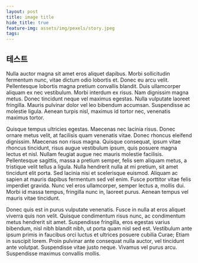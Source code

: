 ```yaml
---
layout: post
title: image title
hide_title: true
feature-img: assets/img/pexels/story.jpeg
tags: 
---
```


## 테스트

Nulla auctor magna sit amet eros aliquet dapibus. Morbi sollicitudin fermentum nunc, vitae dictum odio lobortis et. Donec eu arcu velit. Pellentesque lobortis magna pretium convallis blandit. Duis ullamcorper aliquam ex nec vestibulum. Morbi interdum ex risus. Nam dignissim magna metus. Donec tincidunt neque vel maximus egestas. Nulla vulputate laoreet fringilla. Mauris pulvinar dolor vel leo bibendum accumsan. Suspendisse ac molestie ligula. Aenean turpis nisl, maximus id tortor nec, venenatis maximus tortor.

Quisque tempus ultricies egestas. Maecenas nec lacinia risus. Donec ornare metus velit, at facilisis quam venenatis vitae. Donec rhoncus eleifend dignissim. Maecenas non risus magna. Quisque consequat, ipsum vitae rhoncus tincidunt, risus augue vestibulum ipsum, quis posuere magna lectus et nisl. Nullam feugiat augue nec mauris molestie facilisis. Pellentesque sagittis, massa a pretium semper, felis sem aliquam metus, a tristique velit tellus a ligula. Nulla hendrerit nulla at mi pretium, sit amet tincidunt elit porta. Sed lacinia nisi et scelerisque euismod. Aliquam ac sapien at mauris dapibus fermentum sed vel enim. Fusce porttitor vitae felis imperdiet gravida. Nunc vel eros ullamcorper, semper lectus a, mollis dui. Morbi id massa tempus, fringilla nunc in, laoreet purus. Aenean tempus vel mauris vitae tincidunt.

Donec quis est in purus vulputate venenatis. Fusce in nulla at eros aliquet viverra quis non velit. Quisque condimentum risus nunc, ac condimentum metus hendrerit sit amet. Suspendisse fringilla, eros egestas varius bibendum, nisl nibh blandit nibh, ut porta quam nisl sed est. Vestibulum ante ipsum primis in faucibus orci luctus et ultrices posuere cubilia Curae; Etiam in suscipit lorem. Proin pulvinar ante consequat nulla auctor, vel tincidunt ante volutpat. Suspendisse vitae justo neque. Vivamus vel purus arcu. Suspendisse maximus convallis mollis.